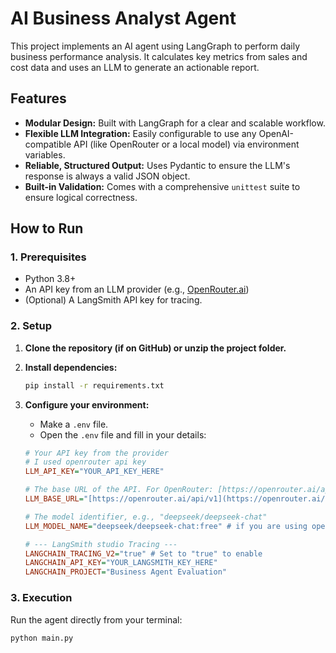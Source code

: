 # AI Business Analyst Agent

This project implements an AI agent using LangGraph to perform daily business performance analysis. It calculates key metrics from sales and cost data and uses an LLM to generate an actionable report.

## Features

- **Modular Design:** Built with LangGraph for a clear and scalable workflow.
- **Flexible LLM Integration:** Easily configurable to use any OpenAI-compatible API (like OpenRouter or a local model) via environment variables.
- **Reliable, Structured Output:** Uses Pydantic to ensure the LLM's response is always a valid JSON object.
- **Built-in Validation:** Comes with a comprehensive `unittest` suite to ensure logical correctness.

## How to Run

### 1. Prerequisites

- Python 3.8+
- An API key from an LLM provider (e.g., [OpenRouter.ai](https://openrouter.ai/))
- (Optional) A LangSmith API key for tracing.

### 2. Setup

1.  **Clone the repository (if on GitHub) or unzip the project folder.**

2.  **Install dependencies:**

    ```bash
    pip install -r requirements.txt
    ```

3.  **Configure your environment:**

    - Make a `.env` file.
    - Open the `.env` file and fill in your details:

    ```ini
    # Your API key from the provider
    # I used openrouter api key
    LLM_API_KEY="YOUR_API_KEY_HERE"

    # The base URL of the API. For OpenRouter: [https://openrouter.ai/api/v1](https://openrouter.ai/api/v1)
    LLM_BASE_URL="[https://openrouter.ai/api/v1](https://openrouter.ai/api/v1)"

    # The model identifier, e.g., "deepseek/deepseek-chat"
    LLM_MODEL_NAME="deepseek/deepseek-chat:free" # if you are using openrouter

    # --- LangSmith studio Tracing ---
    LANGCHAIN_TRACING_V2="true" # Set to "true" to enable
    LANGCHAIN_API_KEY="YOUR_LANGSMITH_KEY_HERE"
    LANGCHAIN_PROJECT="Business Agent Evaluation"
    ```

### 3. Execution

Run the agent directly from your terminal:

```bash
python main.py
```
